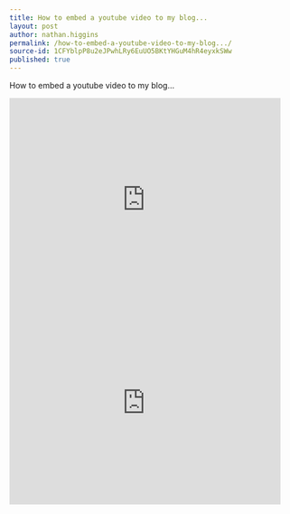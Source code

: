 ```yaml
---
title: How to embed a youtube video to my blog...
layout: post
author: nathan.higgins
permalink: /how-to-embed-a-youtube-video-to-my-blog.../
source-id: 1CFYblpP8u2eJPwhLRy6EuUO5BKtYHGuM4hR4eyxkSWw
published: true
---
```

How to embed a youtube video to my blog...

<iframe width="480" height="360" src="https://www.youtube.com/embed/bdnHKdb-Oss" frameborder="0" allowfullscreen></iframe>

<iframe width="480" height="360" src="https://www.youtube.com/embed/-dmMETQBozk" frameborder="0" allowfullscreen></iframe>
